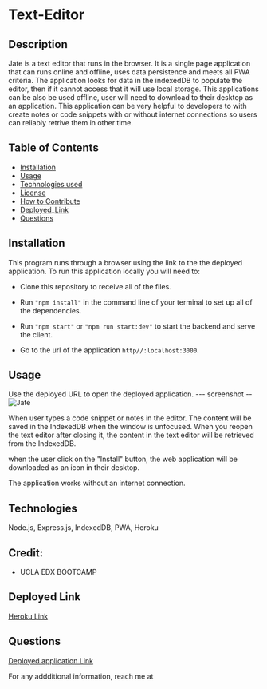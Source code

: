 # Text-Editor

## Description

Jate is a text editor that runs in the browser. It is a single page application that can runs online and offline, uses data persistence and meets all PWA criteria. The application looks for data in the indexedDB to populate the editor, then if it cannot access that it will use local storage. This applications can be also be used offline, user will need to download to their desktop as an application. This application can be very helpful to developers to  with create notes or code snippets with or without internet connections so users can reliably retrive them in other time.

## Table of Contents 

- [Installation](#installation)
- [Usage](#usage)
- [Technologies used](#technologies-used)
- [License](#license)
- [How to Contribute](#how-to-contribute)
- [Deployed_Link](#deployed-link)
- [Questions](#questions)

## Installation

This program runs through a browser using the link to the the deployed application. To run this application locally you will need to:

- Clone this repository to receive all of the files. 

- Run ``"npm install"`` in the command line of your terminal to set up all of the dependencies.

- Run ``"npm start"`` or ``"npm run start:dev"`` to start the backend and serve the client.

- Go to the url of the application ``http//:localhost:3000``.

## Usage

Use the deployed URL to open the deployed application. 
--- screenshot --
![Jate]( )

When user types a code snippet or notes in the editor. The content will be saved in the IndexedDB when the window is unfocused. When you reopen the text editor after closing it, the content in the text editor will be retrieved from the IndexedDB.

when the user click on the "Install" button, the web application will be downloaded as an icon in their desktop.

The application works without an internet connection.

##  Technologies 

Node.js, Express.js, IndexedDB, PWA, Heroku

## Credit:

* UCLA EDX BOOTCAMP

## Deployed Link

[Heroku Link]()

## Questions

[Deployed application Link]()

For any addditional information, reach me at 